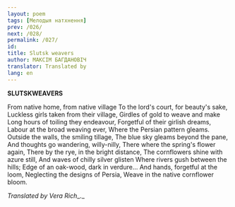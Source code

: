 ```yaml
---
layout: poem
tags: [Мелодыя натхнення]
prev: /026/
next: /028/
permalink: /027/
id: 
title: Slutsk weavers
author: МАКСІМ БАГДАНОВІЧ
translator: Translated by 
lang: en
---
```



 
**SLUTSKWEAVERS**

From native home, from native village To the lord's court, for beauty's sake, Luckless girls taken from their village, Girdles of gold to weave and make Long hours of toiling they endeavour, Forgetful of their girlish dreams, Labour at the broad weaving ever, Where the Persian pattern gleams. Outside the walls, the smiling tillage, The blue sky gleams beyond the pane, And thoughts go wandering, willy-nilly, There where the spring's flower again, There by the rye, in the bright distance, The cornflowers shine with azure still, And waves of chilly silver glisten Where rivers gush between the hills; Edge of an oak-wood, dark in verdure... And hands, forgetful at the loom, Neglecting the designs of Persia, Weave in the native cornflower bloom.

_Translated by Vera Rich__._
